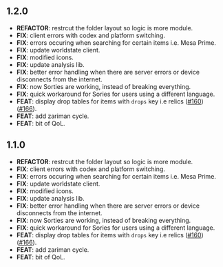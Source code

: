 ## 1.2.0

 - **REFACTOR**: restrcut the folder layout so logic is more module.
 - **FIX**: client errors with codex and platform switching.
 - **FIX**: errors occuring when searching for certain items i.e. Mesa Prime.
 - **FIX**: update worldstate client.
 - **FIX**: modified icons.
 - **FIX**: update analysis lib.
 - **FIX**: better error handling when there are server errors or device disconnects from the internet.
 - **FIX**: now Sorties are working, instead of breaking everything.
 - **FIX**: quick workaround for Sories for users using a different language.
 - **FEAT**: display drop tables for items with `drops` key i.e relics ([#160](https://github.com/WFCD/navis/issues/160)) ([#166](https://github.com/WFCD/navis/issues/166)).
 - **FEAT**: add zariman cycle.
 - **FEAT**: bit of QoL.

## 1.1.0

 - **REFACTOR**: restrcut the folder layout so logic is more module.
 - **FIX**: client errors with codex and platform switching.
 - **FIX**: errors occuring when searching for certain items i.e. Mesa Prime.
 - **FIX**: update worldstate client.
 - **FIX**: modified icons.
 - **FIX**: update analysis lib.
 - **FIX**: better error handling when there are server errors or device disconnects from the internet.
 - **FIX**: now Sorties are working, instead of breaking everything.
 - **FIX**: quick workaround for Sories for users using a different language.
 - **FEAT**: display drop tables for items with `drops` key i.e relics ([#160](https://github.com/WFCD/navis/issues/160)) ([#166](https://github.com/WFCD/navis/issues/166)).
 - **FEAT**: add zariman cycle.
 - **FEAT**: bit of QoL.

